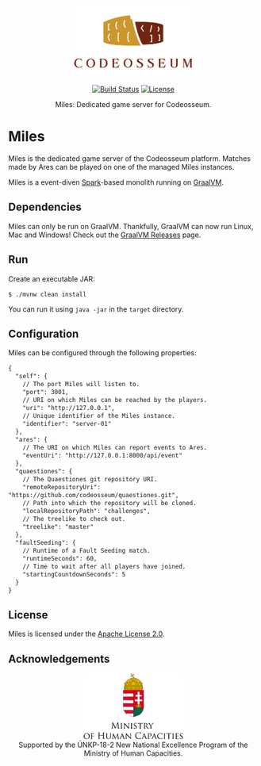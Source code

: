 <div align="center">
  <a href="https://github.com/codeosseum">
    <img alt="Codeosseum" src="docs/img/logo.png" width="250">
  </a>
</div>

<div align="center">

[![Build Status](https://dev.azure.com/codeosseum/Miles/_apis/build/status/codeosseum.miles?branchName=master)](https://dev.azure.com/codeosseum/Miles/_build/latest?definitionId=2&branchName=master)
[![License](https://img.shields.io/github/license/codeosseum/miles.svg?label=license)](LICENSE)

</div>

<div align="center">
Miles: Dedicated game server for Codeosseum.
</div>

# Miles

Miles is the dedicated game server of the Codeosseum platform. Matches made by Ares can be played on one of the managed Miles instances.

Miles is a event-diven [Spark](http://sparkjava.com/)-based monolith running on [GraalVM](http://www.graalvm.org/).

## Dependencies

Miles can only be run on GraalVM. Thankfully, GraalVM can now run Linux, Mac and Windows! Check out the [GraalVM Releases](https://github.com/oracle/graal/releases) page.

## Run

Create an executable JAR:

~~~~
$ ./mvnw clean install
~~~~

You can run it using `java -jar` in the `target` directory.

## Configuration

Miles can be configured through the following properties:

~~~~JSON5
{
  "self": {
    // The port Miles will listen to.
    "port": 3001,
    // URI on which Miles can be reached by the players.
    "uri": "http://127.0.0.1",
    // Unique identifier of the Miles instance.
    "identifier": "server-01"
  },
  "ares": {
    // The URI on which Miles can report events to Ares.
    "eventUri": "http://127.0.0.1:8000/api/event"
  },
  "quaestiones": {
    // The Quaestiones git repository URI.
    "remoteRepositoryUri": "https://github.com/codeosseum/quaestiones.git",
    // Path into which the repository will be cloned.
    "localRepositoryPath": "challenges",
    // The treelike to check out.
    "treelike": "master"
  },
  "faultSeeding": {
    // Runtime of a Fault Seeding match.
    "runtimeSeconds": 60,
    // Time to wait after all players have joined.
    "startingCountdownSeconds": 5
  }
}
~~~~

## License

Miles is licensed under the [Apache License 2.0](LICENSE).

## Acknowledgements

<div align="center">
  <img alt="Ministry of Human Capacities" src="docs/img/ministry.png" width="200">
</div>

<div align="center">
    Supported by the ÚNKP-18-2 New National Excellence Program of the Ministry of Human Capacities.
</div>
